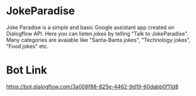 # JokeParadise
Joke Paradise is a simple and basic Google assistant app created on Dialogflow API.
Here you can listen jokes by telling "Talk to JokeParadise".
Many categories are avaiable like "Santa-Banta jokes", "Technology jokes", "Food jokes" etc.

# Bot Link
https://bot.dialogflow.com/3a008f88-825e-4462-9d19-60dabb0f11d8
